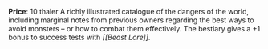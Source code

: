**Price**: 10 thaler
A richly illustrated catalogue of the dangers of the world, including marginal notes from previous owners regarding the best ways to avoid monsters – or how to combat them effectively. The bestiary gives a +1 bonus to success tests with *[[Beast Lore]]*.
